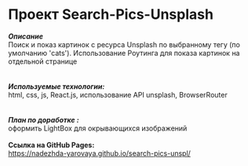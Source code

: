 # Проект Search-Pics-Unsplash

***Описание***
\
Поиск и показ картинок с ресурса Unsplash по выбранному тегу (по умолчанию 'cats'). Использование Роутинга для показа картинок на отдельной странице
\
\
\
***Используемые технологии:***
\
html, css, js, React.js, использование API unsplash, BrowserRouter
\
\
\
***План по доработке :***
\
оформить LightBox для окрывающихся изображений 
\
\
**Ссылка на GitHub Pages:**
\
https://nadezhda-yarovaya.github.io/search-pics-unspl/
